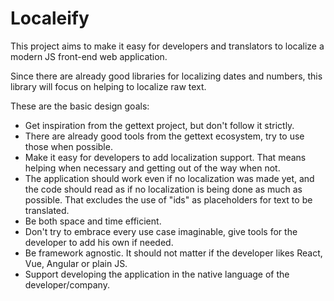 # Localeify

This project aims to make it easy for developers and translators to localize a modern JS front-end
web application.

Since there are already good libraries for localizing dates and numbers, this library will focus
on helping to localize raw text.

These are the basic design goals:

- Get inspiration from the gettext project, but don't follow it strictly.
- There are already good tools from the gettext ecosystem, try to use those when possible.
- Make it easy for developers to add localization support. That means helping when necessary and
  getting out of the way when not.
- The application should work even if no localization was made yet, and the code should read
  as if no localization is being done as much as possible. That excludes the use of "ids" as
  placeholders for text to be translated.
- Be both space and time efficient.
- Don't try to embrace every use case imaginable, give tools for the developer to add his own if needed.
- Be framework agnostic. It should not matter if the developer likes React, Vue, Angular or plain JS.
- Support developing the application in the native language of the developer/company.